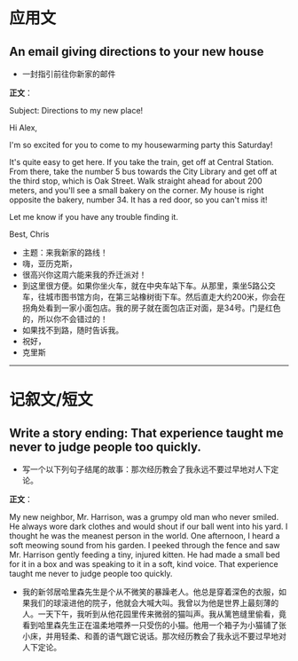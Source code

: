 # 应用文

## An email giving directions to your new house
- 一封指引前往你新家的邮件

**正文**：

Subject: Directions to my new place!

Hi Alex,

I'm so excited for you to come to my housewarming party this Saturday!

It's quite easy to get here. If you take the train, get off at Central Station. From there, take the number 5 bus towards the City Library and get off at the third stop, which is Oak Street. Walk straight ahead for about 200 meters, and you'll see a small bakery on the corner. My house is right opposite the bakery, number 34. It has a red door, so you can't miss it!

Let me know if you have any trouble finding it.

Best,
Chris

- 主题：来我新家的路线！
- 嗨，亚历克斯，
- 很高兴你这周六能来我的乔迁派对！
- 到这里很方便。如果你坐火车，就在中央车站下车。从那里，乘坐5路公交车，往城市图书馆方向，在第三站橡树街下车。然后直走大约200米，你会在拐角处看到一家小面包店。我的房子就在面包店正对面，是34号。门是红色的，所以你不会错过的！
- 如果找不到路，随时告诉我。
- 祝好，
- 克里斯

---

# 记叙文/短文

## Write a story ending: That experience taught me never to judge people too quickly.
- 写一个以下列句子结尾的故事：那次经历教会了我永远不要过早地对人下定论。

**正文**：

My new neighbor, Mr. Harrison, was a grumpy old man who never smiled. He always wore dark clothes and would shout if our ball went into his yard. I thought he was the meanest person in the world. One afternoon, I heard a soft meowing sound from his garden. I peeked through the fence and saw Mr. Harrison gently feeding a tiny, injured kitten. He had made a small bed for it in a box and was speaking to it in a soft, kind voice. That experience taught me never to judge people too quickly.

- 我的新邻居哈里森先生是个从不微笑的暴躁老人。他总是穿着深色的衣服，如果我们的球滚进他的院子，他就会大喊大叫。我曾以为他是世界上最刻薄的人。一天下午，我听到从他花园里传来微弱的猫叫声。我从篱笆缝里偷看，竟看到哈里森先生正在温柔地喂养一只受伤的小猫。他用一个箱子为小猫铺了张小床，并用轻柔、和善的语气跟它说话。那次经历教会了我永远不要过早地对人下定论。
